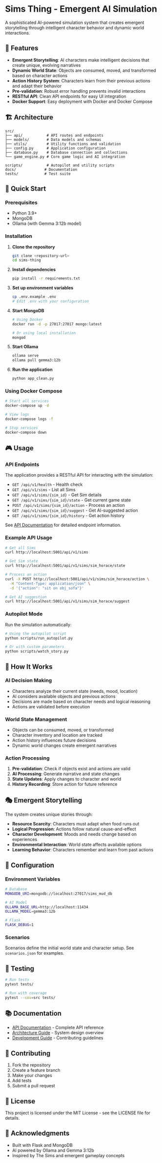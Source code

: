 # Sims Thing - Emergent AI Simulation

A sophisticated AI-powered simulation system that creates emergent storytelling through intelligent character behavior and dynamic world interactions.

## 🌟 Features

- **Emergent Storytelling**: AI characters make intelligent decisions that create unique, evolving narratives
- **Dynamic World State**: Objects are consumed, moved, and transformed based on character actions
- **Action History System**: Characters learn from their previous actions and adapt their behavior
- **Pre-validation**: Robust error handling prevents invalid interactions
- **RESTful API**: Clean API endpoints for easy UI integration
- **Docker Support**: Easy deployment with Docker and Docker Compose

## 🏗️ Architecture

```
src/
├── api/           # API routes and endpoints
├── models/        # Data models and schemas
├── utils/         # Utility functions and validation
├── config.py      # Application configuration
├── database.py    # Database connection and collections
└── game_engine.py # Core game logic and AI integration

scripts/           # Autopilot and utility scripts
docs/             # Documentation
tests/            # Test suite
```

## 🚀 Quick Start

### Prerequisites
- Python 3.9+
- MongoDB
- Ollama (with Gemma 3:12b model)

### Installation

1. **Clone the repository**
   ```bash
   git clone <repository-url>
   cd sims-thing
   ```

2. **Install dependencies**
   ```bash
   pip install -r requirements.txt
   ```

3. **Set up environment variables**
   ```bash
   cp .env.example .env
   # Edit .env with your configuration
   ```

4. **Start MongoDB**
   ```bash
   # Using Docker
   docker run -d -p 27017:27017 mongo:latest
   
   # Or using local installation
   mongod
   ```

5. **Start Ollama**
   ```bash
   ollama serve
   ollama pull gemma3:12b
   ```

6. **Run the application**
   ```bash
   python app_clean.py
   ```

### Using Docker Compose

```bash
# Start all services
docker-compose up -d

# View logs
docker-compose logs -f

# Stop services
docker-compose down
```

## 🎮 Usage

### API Endpoints

The application provides a RESTful API for interacting with the simulation:

- `GET /api/v1/health` - Health check
- `GET /api/v1/sims` - List all Sims
- `GET /api/v1/sims/{sim_id}` - Get Sim details
- `GET /api/v1/sims/{sim_id}/state` - Get current game state
- `POST /api/v1/sims/{sim_id}/action` - Process an action
- `GET /api/v1/sims/{sim_id}/suggest` - Get AI-suggested action
- `GET /api/v1/sims/{sim_id}/history` - Get action history

See [API Documentation](docs/API.md) for detailed endpoint information.

### Example API Usage

```bash
# Get all Sims
curl http://localhost:5001/api/v1/sims

# Get Sim state
curl http://localhost:5001/api/v1/sims/sim_horace/state

# Process an action
curl -X POST http://localhost:5001/api/v1/sims/sim_horace/action \
  -H "Content-Type: application/json" \
  -d '{"action": "sit on obj_sofa"}'

# Get AI suggestion
curl http://localhost:5001/api/v1/sims/sim_horace/suggest
```

### Autopilot Mode

Run the simulation automatically:

```bash
# Using the autopilot script
python scripts/run_autopilot.py

# Or with custom parameters
python scripts/watch_story.py
```

## 🧠 How It Works

### AI Decision Making
- Characters analyze their current state (needs, mood, location)
- AI considers available objects and previous actions
- Decisions are made based on character needs and logical reasoning
- Actions are validated before execution

### World State Management
- Objects can be consumed, moved, or transformed
- Character inventory and location are tracked
- Action history influences future decisions
- Dynamic world changes create emergent narratives

### Action Processing
1. **Pre-validation**: Check if objects exist and actions are valid
2. **AI Processing**: Generate narrative and state changes
3. **State Updates**: Apply changes to character and world
4. **History Recording**: Store action for future reference

## 🎭 Emergent Storytelling

The system creates unique stories through:

- **Resource Scarcity**: Characters must adapt when food runs out
- **Logical Progression**: Actions follow natural cause-and-effect
- **Character Development**: Moods and needs change based on experiences
- **Environmental Interaction**: World state affects available options
- **Learning Behavior**: Characters remember and learn from past actions

## 🔧 Configuration

### Environment Variables

```bash
# Database
MONGODB_URI=mongodb://localhost:27017/sims_mud_db

# AI Model
OLLAMA_BASE_URL=http://localhost:11434
OLLAMA_MODEL=gemma3:12b

# Flask
FLASK_DEBUG=1
```

### Scenarios

Scenarios define the initial world state and character setup. See `scenarios.json` for examples.

## 🧪 Testing

```bash
# Run tests
pytest tests/

# Run with coverage
pytest --cov=src tests/
```

## 📚 Documentation

- [API Documentation](docs/API.md) - Complete API reference
- [Architecture Guide](docs/ARCHITECTURE.md) - System design overview
- [Development Guide](docs/DEVELOPMENT.md) - Contributing guidelines

## 🤝 Contributing

1. Fork the repository
2. Create a feature branch
3. Make your changes
4. Add tests
5. Submit a pull request

## 📄 License

This project is licensed under the MIT License - see the LICENSE file for details.

## 🙏 Acknowledgments

- Built with Flask and MongoDB
- AI powered by Ollama and Gemma 3:12b
- Inspired by The Sims and emergent gameplay concepts
